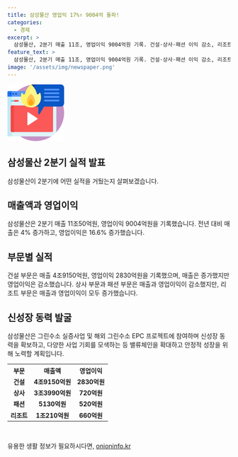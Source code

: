 ```yaml
---
title: 삼성물산 영업익 17%↑ 9004억 돌파!
categories:
  - 경제
excerpt: >
  삼성물산, 2분기 매출 11조, 영업이익 9004억원 기록. 건설·상사·패션 이익 감소, 리조트는 증가. 건설은 매출 4조9150억원, 영업이익 2830억원 기록. 상사는 매출 3조3990억원, 영업이익 720억원. 패션은 매출 5130억원, 영업이익 520억원. 리조트는 매출 1조210억원, 영업이익 660억원. 그린수소 등 신성장동력 발굴에 주력하며 다양한 사업 기회 모색 중. [성승훈 기자]
feature_text: >
  삼성물산, 2분기 매출 11조, 영업이익 9004억원 기록. 건설·상사·패션 이익 감소, 리조트는 증가. 건설은 매출 4조9150억원, 영업이익 2830억원 기록. 상사는 매출 3조3990억원, 영업이익 720억원. 패션은 매출 5130억원, 영업이익 520억원. 리조트는 매출 1조210억원, 영업이익 660억원. 그린수소 등 신성장동력 발굴에 주력하며 다양한 사업 기회 모색 중. [성승훈 기자]
image: '/assets/img/newspaper.png'
---
```


<p><img src="/assets/img/news.png" alt="rentncar 속보" /></p>

<h2 data-ke-size="size26">삼성물산 2분기 실적 발표</h2>

<p data-ke-size="size16">삼성물산이 2분기에 어떤 실적을 거뒀는지 살펴보겠습니다.</p>

<h2>매출액과 영업이익</h2>

<p data-ke-size="size16">삼성물산은 2분기 매출 11조50억원, 영업이익 9004억원을 기록했습니다. 전년 대비 매출은 4% 증가하고, 영업이익은 16.6% 증가했습니다.</p>

<h2>부문별 실적</h2>

<p data-ke-size="size16">건설 부문은 매출 4조9150억원, 영업이익 2830억원을 기록했으며, 매출은 증가했지만 영업이익은 감소했습니다. 상사 부문과 패션 부문은 매출과 영업이익이 감소했지만, 리조트 부문은 매출과 영업이익이 모두 증가했습니다.</p>

<h2>신성장 동력 발굴</h2>

<p data-ke-size="size16">삼성물산은 그린수소 실증사업 및 해외 그린수소 EPC 프로젝트에 참여하며 신성장 동력을 확보하고, 다양한 사업 기회를 모색하는 등 밸류체인을 확대하고 안정적 성장을 위해 노력할 계획입니다.</p>

<table>
    <tr>
        <th>부문</th>
        <th>매출액</th>
        <th>영업이익</th>
    </tr>
    <tr>
        <td style="text-align: center; height: 17px;"><b>건설</b></td>
        <td style="text-align: center; height: 17px;"><b>4조9150억원</b></td>
        <td style="text-align: center; height: 17px;"><b>2830억원</b></td>
    </tr>
    <tr>
        <td style="text-align: center; height: 17px;"><b>상사</b></td>
        <td style="text-align: center; height: 17px;"><b>3조3990억원</b></td>
        <td style="text-align: center; height: 17px;"><b>720억원</b></td>
    </tr>
    <tr>
        <td style="text-align: center; height: 17px;"><b>패션</b></td>
        <td style="text-align: center; height: 17px;"><b>5130억원</b></td>
        <td style="text-align: center; height: 17px;"><b>520억원</b></td>
    </tr>
    <tr>
        <td style="text-align: center; height: 17px;"><b>리조트</b></td>
        <td style="text-align: center; height: 17px;"><b>1조210억원</b></td>
        <td style="text-align: center; height: 17px;"><b>660억원</b></td>
    </tr>
</table>

<p data-ke-size="size16">&nbsp;</p>
유용한 생활 정보가 필요하시다면, <a href="https://onioninfo.kr" rel="dofollow">onioninfo.kr</a>


